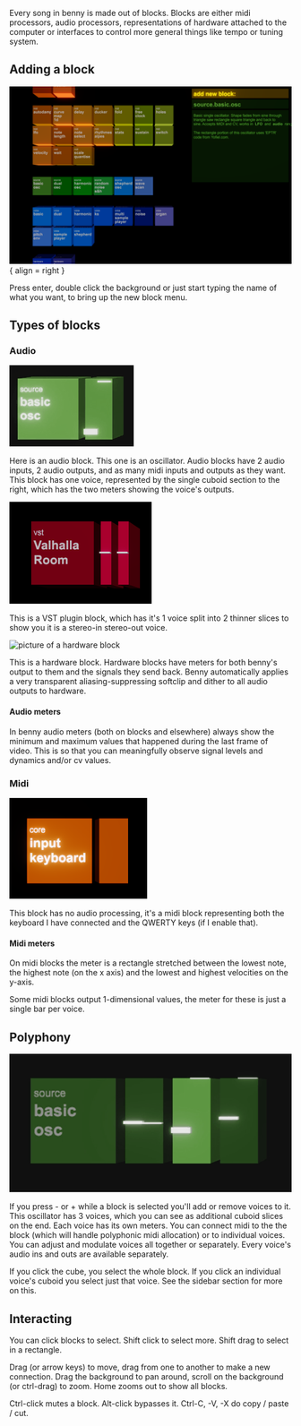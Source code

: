 Every song in benny is made out of blocks. Blocks are either midi processors, audio processors, representations of hardware attached to the computer or interfaces to control more general things like tempo or tuning system.

## Adding a block

![picture of the new blocks menu](assets/screenshots/block_menu.png){ align = right }

Press enter, double click the background or just start typing the name of what you want, to bring up the new block menu.

## Types of blocks

### Audio

![picture of an audio block](assets/screenshots/block_audio_1.gif)

Here is an audio block. This one is an oscillator. Audio blocks have 2 audio inputs, 2 audio outputs, and as many midi inputs and outputs as they want. This block has one voice, represented by the single cuboid section to the right, which has the two meters showing the voice's outputs.

![picture of a vst block](assets/screenshots/block_vst_1.png)

This is a VST plugin block, which has it's 1 voice split into 2 thinner slices to show you it is a stereo-in stereo-out voice.

![picture of a hardware block]()

This is a hardware block. Hardware blocks have meters for both benny's output to them and the signals they send back. Benny automatically applies a very transparent aliasing-suppressing softclip and dither to all audio outputs to hardware.

#### Audio meters

In benny audio meters (both on blocks and elsewhere) always show the minimum and maximum values that happened during the last frame of video. This is so that you can meaningfully observe signal levels and dynamics and/or cv values.

### Midi

![picture of the core.input.keyboard block](assets/screenshots/block_keyboard.png)

This block has no audio processing, it's a midi block representing both the keyboard I have connected and the QWERTY keys (if I enable that).

#### Midi meters

On midi blocks the meter is a rectangle stretched between the lowest note, the highest note (on the x axis) and the lowest and highest velocities on the y-axis.

Some midi blocks output 1-dimensional values, the meter for these is just a single bar per voice.

## Polyphony

![picture of a polyphonic oscillator block](assets/screenshots/block_voices_1.gif)

If you press - or + while a block is selected you'll add or remove voices to it. This oscillator has 3 voices, which you can see as additional cuboid slices on the end. Each voice has its own meters. You can connect midi to the the block (which will handle polyphonic midi allocation) or to individual voices. You can adjust and modulate voices all together or separately. Every voice's audio ins and outs are available separately.

If you click the cube, you select the whole block. If you click an individual voice's cuboid you select just that voice. See the sidebar section for more on this.

## Interacting

You can click blocks to select. Shift click to select more. Shift drag to select in a rectangle.

Drag (or arrow keys) to move, drag from one to another to make a new connection. Drag the background to pan around, scroll on the background (or ctrl-drag) to zoom. Home zooms out to show all blocks.

Ctrl-click mutes a block. Alt-click bypasses it. Ctrl-C, -V, -X do copy / paste / cut.